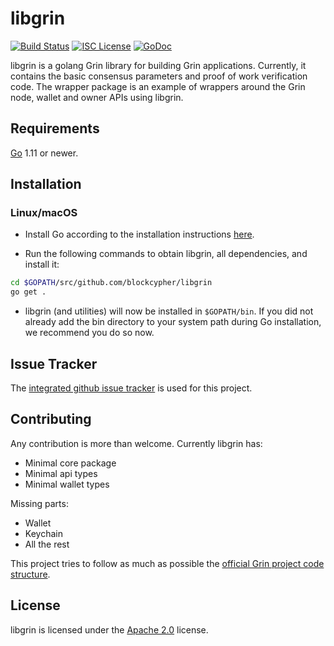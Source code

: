 # libgrin

[![Build Status](https://dev.azure.com/blockcypher/libgrin/_apis/build/status/blockcypher.libgrin?branchName=master)](https://dev.azure.com/blockcypher/libgrin/_build/latest?definitionId=1&branchName=master)
[![ISC License](http://img.shields.io/badge/license-apache2-blue.svg)](https://www.apache.org/licenses/LICENSE-2.0)
[![GoDoc](https://img.shields.io/badge/godoc-reference-blue.svg)](https://godoc.org/github.com/blockcypher/libgrin)

libgrin is a golang Grin library for building Grin applications.
Currently, it contains the basic consensus parameters and proof of work verification code. The wrapper package is an example of wrappers around the Grin node, wallet and owner APIs using libgrin.

## Requirements

[Go](http://golang.org) 1.11 or newer.

## Installation

### Linux/macOS

- Install Go according to the installation instructions [here](http://golang.org/doc/install).

- Run the following commands to obtain libgrin, all dependencies, and install it:

```bash
cd $GOPATH/src/github.com/blockcypher/libgrin
go get .
```

- libgrin (and utilities) will now be installed in ```$GOPATH/bin```.  If you did
  not already add the bin directory to your system path during Go installation,
  we recommend you do so now.

## Issue Tracker

The [integrated github issue tracker](https://github.com/blockcypher/libgrin/issues)
is used for this project.

## Contributing

Any contribution is more than welcome. Currently libgrin has:

- Minimal core package
- Minimal api types
- Minimal wallet types

Missing parts:

- Wallet
- Keychain
- All the rest

This project tries to follow as much as possible the [official Grin project code structure](https://github.com/mimblewimble/grin).

## License

libgrin is licensed under the [Apache 2.0](https://www.apache.org/licenses/LICENSE-2.0) license.